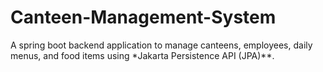 # Canteen-Management-System
A spring boot backend application to manage canteens, employees, daily menus, and food items using *Jakarta Persistence API (JPA)**.
